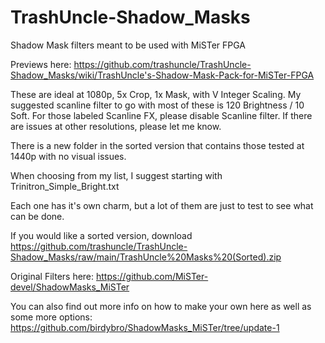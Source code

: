 # TrashUncle-Shadow_Masks
Shadow Mask filters meant to be used with MiSTer FPGA

Previews here: https://github.com/trashuncle/TrashUncle-Shadow_Masks/wiki/TrashUncle's-Shadow-Mask-Pack-for-MiSTer-FPGA

These are ideal at 1080p, 5x Crop, 1x Mask, with V Integer Scaling.
My suggested scanline filter to go with most of these is 120 Brightness / 10 Soft. 
For those labeled Scanline FX, please disable Scanline filter.
If there are issues at other resolutions, please let me know.

There is a new folder in the sorted version that contains those tested at 1440p with no visual issues.

When choosing from my list, I suggest starting with Trinitron_Simple_Bright.txt

Each one has it's own charm, but a lot of them are just to test to see what can be done.

If you would like a sorted version, download https://github.com/trashuncle/TrashUncle-Shadow_Masks/raw/main/TrashUncle%20Masks%20(Sorted).zip

Original Filters here:
https://github.com/MiSTer-devel/ShadowMasks_MiSTer

You can also find out more info on how to make your own here as well as some more options:
https://github.com/birdybro/ShadowMasks_MiSTer/tree/update-1

